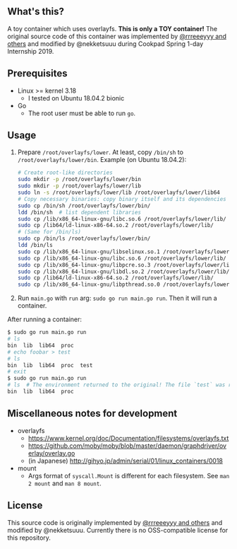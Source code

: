 ## What's this?

A toy container which uses overlayfs. **This is only a TOY container!** The original source code of this container was implemented by [@rrreeeyyy and others][1] and modified by @nekketsuuu during Cookpad Spring 1-day Internship 2019.

## Prerequisites

* Linux >= kernel 3.18
    * I tested on Ubuntu 18.04.2 bionic
* Go
    * The root user must be able to run `go`.

## Usage

1. Prepare `/root/overlayfs/lower`. At least, copy `/bin/sh` to `/root/overlayfs/lower/bin`.
    Example (on Ubuntu 18.04.2):

    ```sh
    # Create root-like directories
    sudo mkdir -p /root/overlayfs/lower/bin
    sudo mkdir -p /root/overlayfs/lower/lib
    sudo ln -s /root/overlayfs/lower/lib /root/overlayfs/lower/lib64
    # Copy necessary binaries: copy binary itself and its dependencies
    sudo cp /bin/sh /root/overlayfs/lower/bin/
    ldd /bin/sh  # list dependent libraries
    sudo cp /lib/x86_64-linux-gnu/libc.so.6 /root/overlayfs/lower/lib/
    sudo cp /lib64/ld-linux-x86-64.so.2 /root/overlayfs/lower/lib/
    # (Same for /bin/ls)
    sudo cp /bin/ls /root/overlayfs/lower/bin/
    ldd /bin/ls
    sudo cp /lib/x86_64-linux-gnu/libselinux.so.1 /root/overlayfs/lower/lib/
    sudo cp /lib/x86_64-linux-gnu/libc.so.6 /root/overlayfs/lower/lib/
    sudo cp /lib/x86_64-linux-gnu/libpcre.so.3 /root/overlayfs/lower/lib/
    sudo cp /lib/x86_64-linux-gnu/libdl.so.2 /root/overlayfs/lower/lib/
    sudo cp /lib64/ld-linux-x86-64.so.2 /root/overlayfs/lower/lib/
    sudo cp /lib/x86_64-linux-gnu/libpthread.so.0 /root/overlayfs/lower/lib/
    ```

2. Run `main.go` with `run` arg: `sudo go run main.go run`. Then it will run a container.

After running a container:

```sh
$ sudo go run main.go run
# ls
bin  lib  lib64  proc
# echo foobar > test
# ls
bin  lib  lib64  proc  test
# exit
$ sudo go run main.go run
# ls  # The environment returned to the original! The file `test` was removed.
bin  lib  lib64  proc
```

## Miscellaneous notes for development

* overlayfs
    * <https://www.kernel.org/doc/Documentation/filesystems/overlayfs.txt>
    * <https://github.com/moby/moby/blob/master/daemon/graphdriver/overlay/overlay.go>
    * (in Japanese) <http://gihyo.jp/admin/serial/01/linux_containers/0018>
* mount
    * Args format of `syscall.Mount` is different for each filesystem. See `man 2 mount` and `man 8 mount`.

## License

This source code is originally implemented by [@rrreeeyyy and others][1] and modified by @nekketsuuu. Currently there is no OSS-compatible license for this repository.


  [1]: https://github.com/rrreeeyyy/container-internship
